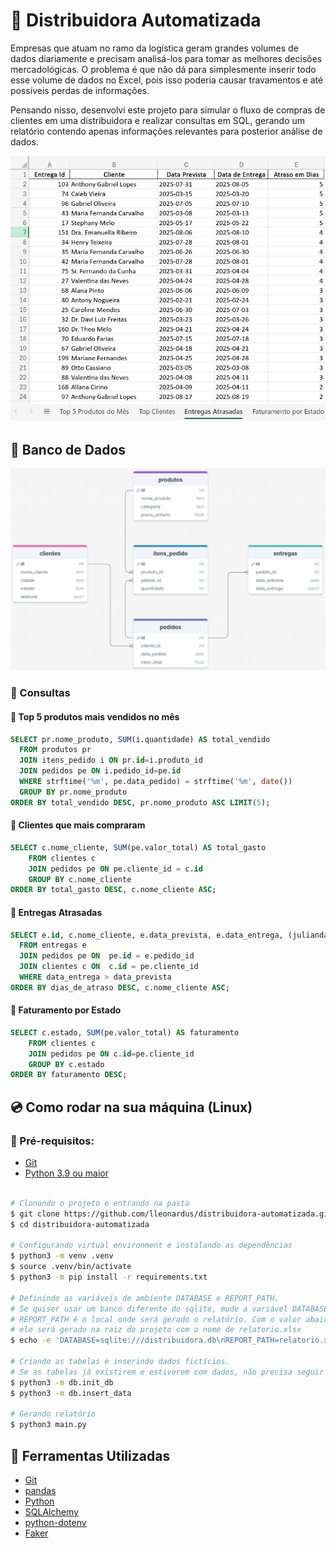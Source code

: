 # 🚚 Distribuidora Automatizada

Empresas que atuam no ramo da logística geram grandes volumes de dados diariamente
e precisam analisá-los para tomar as melhores decisões mercadológicas. O problema
é que não dá para simplesmente inserir todo esse volume de dados no Excel, pois
isso poderia causar travamentos e até possíveis perdas de informações.

Pensando nisso, desenvolvi este projeto para simular o fluxo de compras de clientes
em uma distribuidora e realizar consultas em SQL, gerando um relatório contendo
apenas informações relevantes para posterior análise de dados.

![Exemplo de Output do Relatório](./docs/images/excel-output.png)

## 💾 Banco de Dados

![Modelo Entidade Relacionamento para o Banco](./docs/images/database.png)

### 📒 Consultas

#### 🔎 Top 5 produtos mais vendidos no mês

```sql
SELECT pr.nome_produto, SUM(i.quantidade) AS total_vendido
  FROM produtos pr
  JOIN itens_pedido i ON pr.id=i.produto_id
  JOIN pedidos pe ON i.pedido_id=pe.id
  WHERE strftime('%m', pe.data_pedido) = strftime('%m', date())
  GROUP BY pr.nome_produto
ORDER BY total_vendido DESC, pr.nome_produto ASC LIMIT(5);
```

#### 🔎 Clientes que mais compraram

```sql
SELECT c.nome_cliente, SUM(pe.valor_total) AS total_gasto
    FROM clientes c
    JOIN pedidos pe ON pe.cliente_id = c.id
    GROUP BY c.nome_cliente
ORDER BY total_gasto DESC, c.nome_cliente ASC;
```

#### 🔎 Entregas Atrasadas

```sql
SELECT e.id, c.nome_cliente, e.data_prevista, e.data_entrega, (julianday(e.data_entrega) - julianday(e.data_prevista)) AS dias_de_atraso
  FROM entregas e
  JOIN pedidos pe ON  pe.id = e.pedido_id
  JOIN clientes c ON  c.id = pe.cliente_id
  WHERE data_entrega > data_prevista
ORDER BY dias_de_atraso DESC, c.nome_cliente ASC;

```

#### 🔎 Faturamento por Estado

```sql
SELECT c.estado, SUM(pe.valor_total) AS faturamento
    FROM clientes c
    JOIN pedidos pe ON c.id=pe.cliente_id
    GROUP BY c.estado
ORDER BY faturamento DESC;
```

## 💿 Como rodar na sua máquina (Linux)

### 📝 Pré-requisitos:

- [Git](https://git-scm.com/downloads)
- [Python 3.9 ou maior](https://www.python.org/downloads/)

```bash

# Clonando o projeto e entrando na pasta
$ git clone https://github.com/lleonardus/distribuidora-automatizada.git
$ cd distribuidora-automatizada

# Configurando virtual environment e instalando as dependências
$ python3 -m venv .venv
$ source .venv/bin/activate
$ python3 -m pip install -r requirements.txt

# Definindo as variáveis de ambiente DATABASE e REPORT_PATH.
# Se quiser usar um banco diferente do sqlite, mude a variável DATABASE.
# REPORT_PATH é o local onde será gerado o relatório. Com o valor abaixo,
# ele será gerado na raiz do projeto com o nome de relatorio.xlsx
$ echo -e 'DATABASE=sqlite:///distribuidora.db\nREPORT_PATH=relatorio.xlsx' > .env

# Criando as tabelas e inserindo dados fictícios.
# Se as tabelas já existirem e estiverem com dados, não precisa seguir esse passo
$ python3 -m db.init_db
$ python3 -m db.insert_data

# Gerando relatório
$ python3 main.py
```

## 🧰 Ferramentas Utilizadas

- [Git](https://git-scm.com/downloads)
- [pandas](https://pandas.pydata.org/docs/getting_started/install.html)
- [Python](https://www.python.org/downloads/)
- [SQLAlchemy](https://docs.sqlalchemy.org/en/20/intro.html#installation)
- [python-dotenv](https://pypi.org/project/python-dotenv/)
- [Faker](https://pypi.org/project/Faker/)
